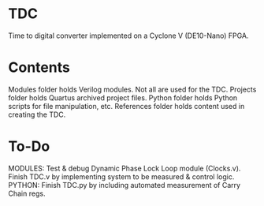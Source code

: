 # TDC
Time to digital converter implemented on a Cyclone V (DE10-Nano) FPGA.

# Contents
Modules folder holds Verilog modules. Not all are used for the TDC.
Projects folder holds Quartus archived project files.
Python folder holds Python scripts for file manipulation, etc.
References folder holds content used in creating the TDC.

# To-Do
MODULES: 
  Test & debug Dynamic Phase Lock Loop module (Clocks.v). 
  Finish TDC.v by implementing system to be measured & control logic.
PYTHON: 
  Finish TDC.py by including automated measurement of Carry Chain regs.

